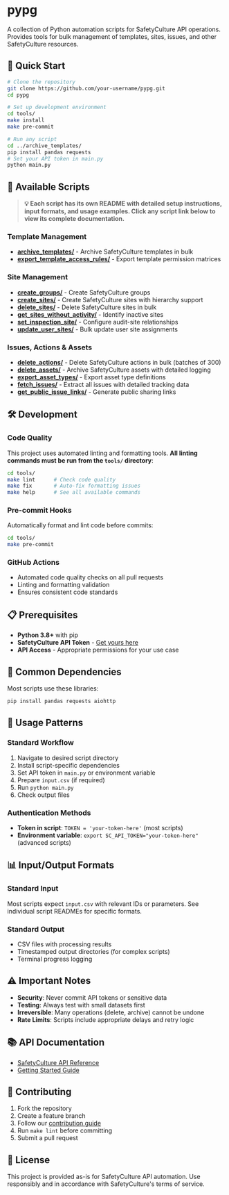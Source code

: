 # pypg

A collection of Python automation scripts for SafetyCulture API operations. Provides tools for bulk management of templates, sites, issues, and other SafetyCulture resources.

## 🚀 Quick Start

```bash
# Clone the repository
git clone https://github.com/your-username/pypg.git
cd pypg

# Set up development environment
cd tools/
make install
make pre-commit

# Run any script
cd ../archive_templates/
pip install pandas requests
# Set your API token in main.py
python main.py
```

## 📁 Available Scripts

> **💡 Each script has its own README with detailed setup instructions, input formats, and usage examples. Click any script link below to view its complete documentation.**

### Template Management
- **[archive_templates/](archive_templates/)** - Archive SafetyCulture templates in bulk
- **[export_template_access_rules/](export_template_access_rules/)** - Export template permission matrices

### Site Management
- **[create_groups/](create_groups/)** - Create SafetyCulture groups
- **[create_sites/](create_sites/)** - Create SafetyCulture sites with hierarchy support
- **[delete_sites/](delete_sites/)** - Delete SafetyCulture sites in bulk
- **[get_sites_without_activity/](get_sites_without_activity/)** - Identify inactive sites
- **[set_inspection_site/](set_inspection_site/)** - Configure audit-site relationships
- **[update_user_sites/](update_user_sites/)** - Bulk update user site assignments

### Issues, Actions & Assets
- **[delete_actions/](delete_actions/)** - Delete SafetyCulture actions in bulk (batches of 300)
- **[delete_assets/](delete_assets/)** - Archive SafetyCulture assets with detailed logging
- **[export_asset_types/](export_asset_types/)** - Export asset type definitions
- **[fetch_issues/](fetch_issues/)** - Extract all issues with detailed tracking data
- **[get_public_issue_links/](get_public_issue_links/)** - Generate public sharing links

## 🛠️ Development

### Code Quality
This project uses automated linting and formatting tools. **All linting commands must be run from the `tools/` directory**:

```bash
cd tools/
make lint      # Check code quality
make fix       # Auto-fix formatting issues
make help      # See all available commands
```

### Pre-commit Hooks
Automatically format and lint code before commits:

```bash
cd tools/
make pre-commit
```

### GitHub Actions
- Automated code quality checks on all pull requests
- Linting and formatting validation
- Ensures consistent code standards

## 📋 Prerequisites

- **Python 3.8+** with pip
- **SafetyCulture API Token** - [Get yours here](https://developer.safetyculture.com/reference/getting-started)
- **API Access** - Appropriate permissions for your use case

## 🔧 Common Dependencies

Most scripts use these libraries:
```bash
pip install pandas requests aiohttp
```

## 📖 Usage Patterns

### Standard Workflow
1. Navigate to desired script directory
2. Install script-specific dependencies
3. Set API token in `main.py` or environment variable
4. Prepare `input.csv` (if required)
5. Run `python main.py`
6. Check output files

### Authentication Methods
- **Token in script**: `TOKEN = 'your-token-here'` (most scripts)
- **Environment variable**: `export SC_API_TOKEN="your-token-here"` (advanced scripts)

## 📊 Input/Output Formats

### Standard Input
Most scripts expect `input.csv` with relevant IDs or parameters. See individual script READMEs for specific formats.

### Standard Output
- CSV files with processing results
- Timestamped output directories (for complex scripts)
- Terminal progress logging

## ⚠️ Important Notes

- **Security**: Never commit API tokens or sensitive data
- **Testing**: Always test with small datasets first
- **Irreversible**: Many operations (delete, archive) cannot be undone
- **Rate Limits**: Scripts include appropriate delays and retry logic

## 📚 API Documentation

- [SafetyCulture API Reference](https://developer.safetyculture.com/reference/)
- [Getting Started Guide](https://developer.safetyculture.com/reference/getting-started)

## 🤝 Contributing

1. Fork the repository
2. Create a feature branch
3. Follow our [contribution guide](tools/CONTRIBUTE.md)
4. Run `make lint` before committing
5. Submit a pull request

## 📄 License

This project is provided as-is for SafetyCulture API automation. Use responsibly and in accordance with SafetyCulture's terms of service.
